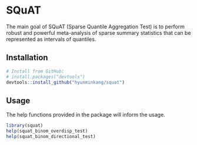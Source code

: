 # SQuAT

The main goal of SQuAT (Sparse Quantile Aggregation Test) is to perform
robust and powerful meta-analysis of sparse summary statistics that can be
represented as intervals of quantiles.

## Installation

```r
# Install from GitHub:
# install.packages("devtools")
devtools::install_github("hyunminkang/squat")
```

## Usage

The help functions provided in the package will inform the usage.

```r
library(squat)
help(squat_binom_overdisp_test)
help(squat_binom_directional_test)
```
